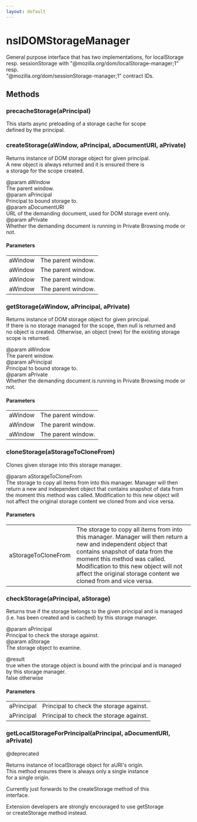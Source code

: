 ```yaml
---
layout: default
---
```


# nsIDOMStorageManager #
  
General purpose interface that has two implementations, for localStorage  
resp. sessionStorage with "@mozilla.org/dom/localStorage-manager;1" resp.  
"@mozilla.org/dom/sessionStorage-manager;1" contract IDs.  
  

## Methods ##

### precacheStorage(aPrincipal) ###
  
This starts async preloading of a storage cache for scope  
defined by the principal.  
  

### createStorage(aWindow, aPrincipal, aDocumentURI, aPrivate) ###
  
Returns instance of DOM storage object for given principal.  
A new object is always returned and it is ensured there is  
a storage for the scope created.  
  
@param aWindow  
   The parent window.  
@param aPrincipal  
   Principal to bound storage to.  
@param aDocumentURI  
   URL of the demanding document, used for DOM storage event only.  
@param aPrivate  
   Whether the demanding document is running in Private Browsing mode or not.  
  

#### Parameters ####

<table>

<tr>
<td>aWindow</td>
<td>   The parent window.  
</td>
</tr>

<tr>
<td>aWindow</td>
<td>   The parent window.  
</td>
</tr>

<tr>
<td>aWindow</td>
<td>   The parent window.  
</td>
</tr>

<tr>
<td>aWindow</td>
<td>   The parent window.  
</td>
</tr>

</table>

### getStorage(aWindow, aPrincipal, aPrivate) ###
  
Returns instance of DOM storage object for given principal.  
If there is no storage managed for the scope, then null is returned and  
no object is created.  Otherwise, an object (new) for the existing storage  
scope is returned.  
  
@param aWindow  
   The parent window.  
@param aPrincipal  
   Principal to bound storage to.  
@param aPrivate  
   Whether the demanding document is running in Private Browsing mode or not.  
  

#### Parameters ####

<table>

<tr>
<td>aWindow</td>
<td>   The parent window.  
</td>
</tr>

<tr>
<td>aWindow</td>
<td>   The parent window.  
</td>
</tr>

<tr>
<td>aWindow</td>
<td>   The parent window.  
</td>
</tr>

</table>

### cloneStorage(aStorageToCloneFrom) ###
  
Clones given storage into this storage manager.  
  
@param aStorageToCloneFrom  
   The storage to copy all items from into this manager.  Manager will then  
   return a new and independent object that contains snapshot of data from  
   the moment this method was called.  Modification to this new object will  
   not affect the original storage content we cloned from and vice versa.  
  

#### Parameters ####

<table>

<tr>
<td>aStorageToCloneFrom</td>
<td>   The storage to copy all items from into this manager.  Manager will then  
   return a new and independent object that contains snapshot of data from  
   the moment this method was called.  Modification to this new object will  
   not affect the original storage content we cloned from and vice versa.  
</td>
</tr>

</table>

### checkStorage(aPrincipal, aStorage) ###
  
Returns true if the storage belongs to the given principal and is managed  
(i.e. has been created and is cached) by this storage manager.  
  
@param aPrincipal  
   Principal to check the storage against.  
@param aStorage  
   The storage object to examine.  
  
@result  
   true when the storage object is bound with the principal and is managed  
        by this storage manager.  
   false otherwise  
  

#### Parameters ####

<table>

<tr>
<td>aPrincipal</td>
<td>   Principal to check the storage against.  
</td>
</tr>

<tr>
<td>aPrincipal</td>
<td>   Principal to check the storage against.  
</td>
</tr>

</table>

### getLocalStorageForPrincipal(aPrincipal, aDocumentURI, aPrivate) ###
  
@deprecated  
  
Returns instance of localStorage object for aURI's origin.  
This method ensures there is always only a single instance  
for a single origin.  
  
Currently just forwards to the createStorage method of this  
interface.  
  
Extension developers are strongly encouraged to use getStorage  
or createStorage method instead.  
  
